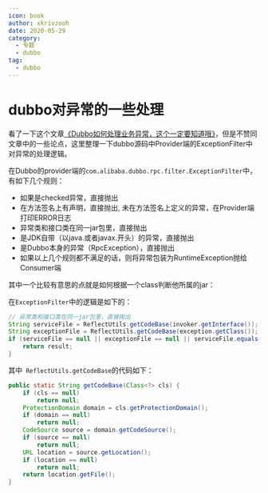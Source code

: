 ```yaml
---
icon: book
author: xkrivzooh
date: 2020-05-29
category:
  - 专题
  - dubbo
tag:
  - dubbo
---
```


# dubbo对异常的一些处理

看了一下这个文章[《Dubbo如何处理业务异常，这个一定要知道哦》](https://www.toutiao.com/i6802107821417562631/?tt_from=android_share&utm_campaign=client_share&timestamp=1590069558&app=news_article&utm_medium=toutiao_android&use_new_style=1&req_id=20200521215917010129036132045C9481&group_id=6802107821417562631)，但是不赞同文章中的一些论点，这里整理一下dubbo源码中Provider端的ExceptionFilter中
对异常的处理逻辑。


在Dubbo的provider端的`com.alibaba.dubbo.rpc.filter.ExceptionFilter`中，有如下几个规则：

- 如果是checked异常，直接抛出
- 在方法签名上有声明，直接抛出, 未在方法签名上定义的异常，在Provider端打印ERROR日志
- 异常类和接口类在同一jar包里，直接抛出
- 是JDK自带（以java.或者javax.开头）的异常，直接抛出
- 是Dubbo本身的异常（RpcException），直接抛出
- 如果以上几个规则都不满足的话，则将异常包装为RuntimeException抛给Consumer端


其中一个比较有意思的点就是如何根据一个class判断他所属的jar：

在`ExceptionFilter`中的逻辑是如下的：

```java
// 异常类和接口类在同一jar包里，直接抛出
String serviceFile = ReflectUtils.getCodeBase(invoker.getInterface());
String exceptionFile = ReflectUtils.getCodeBase(exception.getClass());
if (serviceFile == null || exceptionFile == null || serviceFile.equals(exceptionFile)){
    return result;
}
```

其中` ReflectUtils.getCodeBase`的代码如下：

```java
public static String getCodeBase(Class<?> cls) {
    if (cls == null)
        return null;
    ProtectionDomain domain = cls.getProtectionDomain();
    if (domain == null)
        return null;
    CodeSource source = domain.getCodeSource();
    if (source == null)
        return null;
    URL location = source.getLocation();
    if (location == null)
        return null;
    return location.getFile();
}
```

<!-- @include: ../../scaffolds/post_footer.md -->
